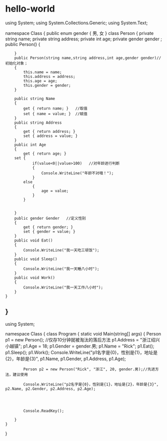 # hello-world
using System;
using System.Collections.Generic;
using System.Text;

namespace Class
{
    public enum gender
    {
        男,
        女
    }
    class Person 
    {
        private string name;
        private string address;
        private int age;
        private gender gender ;
        public Person()
        {

        }
        public Person(string name,string address,int age,gender gender)//初始化对象；
        {
            this.name = name;
            this.address = address;
            this.age = age;
            this.gender = gender;
        }

        public string Name
        {
            get { return name; }   //取值
            set { name = value; }  //赋值
        }
        public string Address
        {
            get { return address; }
            set { address = value; }
        }
        public int Age
        {
            get { return age; }
        set { 
                if(value<0||value>100)   //对年龄进行判断
                {
                    Console.WriteLine("年龄不对哦！");
                }
            else
                { 
                    age = value;
                }
            }
            
            
        }
        public gender Gender   //定义性别
        {
            get { return gender; }
            set { gender = value; }
        }
        public void Eat()
        {
            Console.WriteLine("我一天吃三顿饭");
        }
        public void Sleep()
        {
            Console.WriteLine("我一天睡八小时");
        }
        public void Work()
        {
            Console.WriteLine("我一天工作八小时");
        }
    }
}
---------------------------------------------------------------------------------------------
using System;

namespace Class
{
    class Program
    {
        static void Main(string[] args)
        {
            Person p1 = new Person();  //仅存10分钟就被淘汰的落后方法
            p1.Address = "浙江绍兴小越镇";
            p1.Age = 18;
            p1.Gender = gender.男;
            p1.Name = "Rick";
            p1.Eat();
            p1.Sleep();
            p1.Work();
            Console.WriteLine("p1名字是{0}，性别是{1}，地址是{2}，年龄是{3}", p1.Name, p1.Gender, p1.Address, p1.Age);

            Person p2 = new Person("Rick", "浙江", 20, gender.男);//先进方法，建议使用

            Console.WriteLine("p2名字是{0}，性别是{1}，地址是{2}，年龄是{3}", p2.Name, p2.Gender, p2.Address, p2.Age);




            Console.ReadKey();

        }
    }
}

